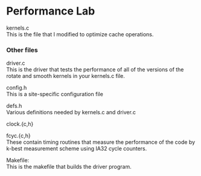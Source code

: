 # Performance Lab


kernels.c  
	This is the file that I modified to optimize cache operations.

### Other files
driver.c  
	This is the driver that tests the performance of all 
	of the versions of the rotate and smooth kernels 
	in your kernels.c file.

config.h  
	This is a site-specific configuration file

defs.h  
	Various definitions needed by kernels.c and driver.c

clock.{c,h}  

fcyc.{c,h}  
	These contain timing routines that measure the performance of the
	code by k-best measurement scheme using IA32 cycle counters.

Makefile:  
	This is the makefile that builds the driver program.
